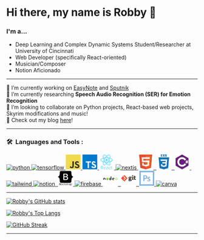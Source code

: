 # Hi there, my name is Robby 👋

### I'm a...
* Deep Learning and Complex Dynamic Systems Student/Researcher at University of Cincinnati
* Web Developer (specifically React-oriented)  
* Musician/Composer  
* Notion Aficionado

---

🔭 I’m currently working on [EasyNote](https://github.com/robbyph/easynote) and [Sputnik](https://github.com/robbyph/Sputnik)  
🌱 I’m currently researching **Speech Audio Recognition (SER) for Emotion Recognition**    
👯 I’m looking to collaborate on Python projects, React-based web projects, Skyrim modifications and music!  
📝 Check out my blog [here](https://www.robbyhoover.com/blog)!

---

### 🛠 &nbsp;Languages and Tools :

<link rel="stylesheet" href="https://cdn.jsdelivr.net/gh/devicons/devicon@v2.15.1/devicon.min.css">
          
<p>
<a href="https://www.python.org/" target="_blank" rel="noreferrer"> <img src="https://cdn.jsdelivr.net/gh/devicons/devicon/icons/python/python-original-wordmark.svg" alt="python" width="40" height="40"/> </a> 
<a href="https://www.tensorflow.org/" target="_blank" rel="noreferrer"> <img src="https://cdn.jsdelivr.net/gh/devicons/devicon/icons/tensorflow/tensorflow-original.svg" alt="tensorflow" width="40" height="40"/> </a>           
<a href="https://developer.mozilla.org/en-US/docs/Web/JavaScript" target="_blank" rel="noreferrer"> <img src="https://raw.githubusercontent.com/devicons/devicon/master/icons/javascript/javascript-original.svg" alt="javascript" width="40" height="40"/> </a> 
<a href="https://www.typescriptlang.org/" target="_blank" rel="noreferrer"> <img src="https://raw.githubusercontent.com/devicons/devicon/master/icons/typescript/typescript-original.svg" alt="typescript" width="40" height="40"/> </a> 
<a href="https://reactjs.org/" target="_blank" rel="noreferrer"> <img src="https://raw.githubusercontent.com/devicons/devicon/master/icons/react/react-original-wordmark.svg" alt="react" width="40" height="40"/> </a> 
<a href="https://nextjs.org/" target="_blank" rel="noreferrer"> <img src="https://cdn.jsdelivr.net/gh/devicons/devicon/icons/nextjs/nextjs-line.svg" alt="nextjs" width="40" height="40"/> </a> 
<a href="https://developer.mozilla.org/en-US/docs/Web/HTML" target="_blank" rel="noreferrer"> <img src="https://github.com/devicons/devicon/blob/master/icons/html5/html5-original.svg" alt="HTML" width="40" height="40"/>&nbsp;
<a href="https://developer.mozilla.org/en-US/docs/Web/CSS" target="_blank" rel="noreferrer"> <img src="https://github.com/devicons/devicon/blob/master/icons/css3/css3-plain-wordmark.svg" alt="CSS" width="40" height="40"/>&nbsp;
<a href="https://learn.microsoft.com/en-us/dotnet/csharp/" target="_blank" rel="noreferrer"> <img src="https://github.com/devicons/devicon/blob/master/icons/csharp/csharp-plain.svg" alt="cSharp" width="40" height="40"/>&nbsp;
<a href="https://tailwindcss.com/" target="_blank" rel="noreferrer"> <img src="https://www.vectorlogo.zone/logos/tailwindcss/tailwindcss-icon.svg" alt="tailwind" width="40" height="40"/> </a> 
<a href="https://www.notion.so/product" target="_blank" rel="noreferrer"> <img src="https://upload.wikimedia.org/wikipedia/commons/e/e9/Notion-logo.svg" title="Notion" alt="notion" width="40" height="40"/>&nbsp;
<a href="https://getbootstrap.com" target="_blank" rel="noreferrer"> <img src="https://raw.githubusercontent.com/devicons/devicon/master/icons/bootstrap/bootstrap-plain-wordmark.svg" alt="bootstrap" width="40" height="40"/> </a> <a href="https://www.w3schools.com/cs/" target="_blank" rel="noreferrer">  
<a href="https://firebase.google.com/" target="_blank" rel="noreferrer"> <img src="https://www.vectorlogo.zone/logos/firebase/firebase-icon.svg" alt="firebase" width="40" height="40"/> </a>
<a href="https://https://nodejs.org/en" target="_blank" rel="noreferrer"> <img src="https://github.com/devicons/devicon/blob/master/icons/nodejs/nodejs-original-wordmark.svg" alt="NodeJS" width="40" height="40"/>&nbsp;
<a href="https://git-scm.com/" target="_blank" rel="noreferrer"> <img src="https://github.com/devicons/devicon/blob/master/icons/git/git-original-wordmark.svg" alt="Git" width="40" height="40"/>&nbsp;
<a href="https://www.photoshop.com/en" target="_blank" rel="noreferrer"> <img src="https://raw.githubusercontent.com/devicons/devicon/master/icons/photoshop/photoshop-line.svg" alt="photoshop" width="40" height="40"/> </a> 
<a href="https://www.canva.com" target="_blank" rel="noreferrer"> <img src="https://cdn.jsdelivr.net/gh/devicons/devicon/icons/canva/canva-original.svg" alt="canva" width="40" height="40"/> </a> 
</p>

---

[![Robby's GitHub stats](https://github-readme-stats-robbyph.vercel.app/api?username=robbyph&show_icons=true&layout=compact&theme=github_dark&hide_rank=true&include_all_commits=true)]([https://github.com/robbyph/github-readme-stats](https://github.com/anuraghazra/github-readme-stats))

[![Robby's Top Langs](https://github-readme-stats-robbyph.vercel.app/api/top-langs/?username=robbyph&show_icons=true&layout=compact&theme=github_dark)](https://github.com/anuraghazra/github-readme-stats)

[![GitHub Streak](https://streak-stats.demolab.com/?user=robbyph)](https://git.io/streak-stats)

---

